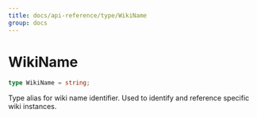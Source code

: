 ```yaml
---
title: docs/api-reference/type/WikiName
group: docs
---
```


# WikiName

```ts
type WikiName = string;
```

Type alias for wiki name identifier.
Used to identify and reference specific wiki instances.
